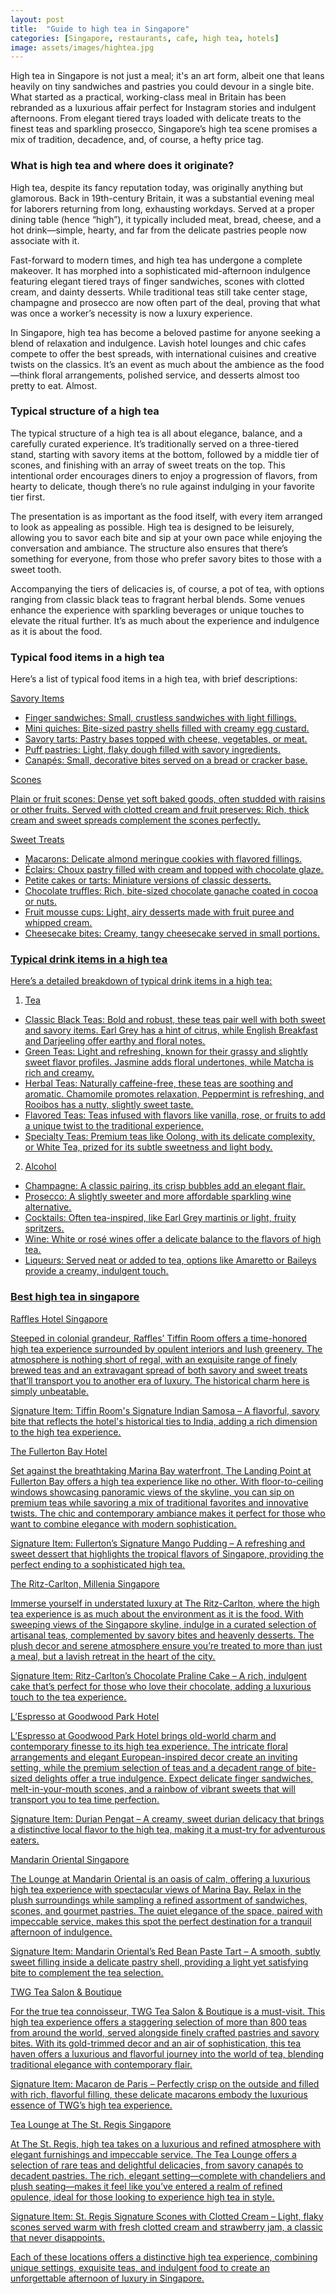 ```yaml
---
layout: post
title:  "Guide to high tea in Singapore"
categories: [Singapore, restaurants, cafe, high tea, hotels]
image: assets/images/hightea.jpg
---
```

High tea in Singapore is not just a meal; it's an art form, albeit one that leans heavily on tiny sandwiches and pastries you could devour in a single bite. What started as a practical, working-class meal in Britain has been rebranded as a luxurious affair perfect for Instagram stories and indulgent afternoons. From elegant tiered trays loaded with delicate treats to the finest teas and sparkling prosecco, Singapore’s high tea scene promises a mix of tradition, decadence, and, of course, a hefty price tag.

### What is high tea and where does it originate?

High tea, despite its fancy reputation today, was originally anything but glamorous. Back in 19th-century Britain, it was a substantial evening meal for laborers returning from long, exhausting workdays. Served at a proper dining table (hence “high”), it typically included meat, bread, cheese, and a hot drink—simple, hearty, and far from the delicate pastries people now associate with it.

Fast-forward to modern times, and high tea has undergone a complete makeover. It has morphed into a sophisticated mid-afternoon indulgence featuring elegant tiered trays of finger sandwiches, scones with clotted cream, and dainty desserts. While traditional teas still take center stage, champagne and prosecco are now often part of the deal, proving that what was once a worker’s necessity is now a luxury experience.

In Singapore, high tea has become a beloved pastime for anyone seeking a blend of relaxation and indulgence. Lavish hotel lounges and chic cafes compete to offer the best spreads, with international cuisines and creative twists on the classics. It’s an event as much about the ambience as the food—think floral arrangements, polished service, and desserts almost too pretty to eat. Almost.

### Typical structure of a high tea

The typical structure of a high tea is all about elegance, balance, and a carefully curated experience. It’s traditionally served on a three-tiered stand, starting with savory items at the bottom, followed by a middle tier of scones, and finishing with an array of sweet treats on the top. This intentional order encourages diners to enjoy a progression of flavors, from hearty to delicate, though there’s no rule against indulging in your favorite tier first.

The presentation is as important as the food itself, with every item arranged to look as appealing as possible. High tea is designed to be leisurely, allowing you to savor each bite and sip at your own pace while enjoying the conversation and ambiance. The structure also ensures that there’s something for everyone, from those who prefer savory bites to those with a sweet tooth.

Accompanying the tiers of delicacies is, of course, a pot of tea, with options ranging from classic black teas to fragrant herbal blends. Some venues enhance the experience with sparkling beverages or unique touches to elevate the ritual further. It’s as much about the experience and indulgence as it is about the food.

### Typical food items in a high tea

Here’s a list of typical food items in a high tea, with brief descriptions:

<u>Savory Items<u>

+ Finger sandwiches: Small, crustless sandwiches with light fillings.
+ Mini quiches: Bite-sized pastry shells filled with creamy egg custard.
+ Savory tarts: Pastry bases topped with cheese, vegetables, or meat.
+ Puff pastries: Light, flaky dough filled with savory ingredients.
+ Canapés: Small, decorative bites served on a bread or cracker base.

<u>Scones<u>

Plain or fruit scones: Dense yet soft baked goods, often studded with raisins or other fruits.
Served with clotted cream and fruit preserves: Rich, thick cream and sweet spreads complement the scones perfectly.

<u>Sweet Treats<u>

+ Macarons: Delicate almond meringue cookies with flavored fillings.
+ Éclairs: Choux pastry filled with cream and topped with chocolate glaze.
+ Petite cakes or tarts: Miniature versions of classic desserts.
+ Chocolate truffles: Rich, bite-sized chocolate ganache coated in cocoa or nuts.
+ Fruit mousse cups: Light, airy desserts made with fruit puree and whipped cream.
+ Cheesecake bites: Creamy, tangy cheesecake served in small portions.

### Typical drink items in a high tea

Here’s a detailed breakdown of typical drink items in a high tea:

1. Tea

+ Classic Black Teas: Bold and robust, these teas pair well with both sweet and savory items. Earl Grey has a hint of citrus, while English Breakfast and Darjeeling offer earthy and floral notes.
+ Green Teas: Light and refreshing, known for their grassy and slightly sweet flavor profiles. Jasmine adds floral undertones, while Matcha is rich and creamy.
+ Herbal Teas: Naturally caffeine-free, these teas are soothing and aromatic. Chamomile promotes relaxation, Peppermint is refreshing, and Rooibos has a nutty, slightly sweet taste.
+ Flavored Teas: Teas infused with flavors like vanilla, rose, or fruits to add a unique twist to the traditional experience.
+ Specialty Teas: Premium teas like Oolong, with its delicate complexity, or White Tea, prized for its subtle sweetness and light body.

2. Alcohol

+ Champagne: A classic pairing, its crisp bubbles add an elegant flair.
+ Prosecco: A slightly sweeter and more affordable sparkling wine alternative.
+ Cocktails: Often tea-inspired, like Earl Grey martinis or light, fruity spritzers.
+ Wine: White or rosé wines offer a delicate balance to the flavors of high tea.
+ Liqueurs: Served neat or added to tea, options like Amaretto or Baileys provide a creamy, indulgent touch.

### Best high tea in singapore

<u>Raffles Hotel Singapore<u>

Steeped in colonial grandeur, Raffles’ Tiffin Room offers a time-honored high tea experience surrounded by opulent interiors and lush greenery. The atmosphere is nothing short of regal, with an exquisite range of finely brewed teas and an extravagant spread of both savory and sweet treats that’ll transport you to another era of luxury. The historical charm here is simply unbeatable.

Signature Item: Tiffin Room's Signature Indian Samosa – A flavorful, savory bite that reflects the hotel's historical ties to India, adding a rich dimension to the high tea experience.

<u>The Fullerton Bay Hotel<u>

Set against the breathtaking Marina Bay waterfront, The Landing Point at Fullerton Bay offers a high tea experience like no other. With floor-to-ceiling windows showcasing panoramic views of the skyline, you can sip on premium teas while savoring a mix of traditional favorites and innovative twists. The chic and contemporary ambiance makes it perfect for those who want to combine elegance with modern sophistication.

Signature Item: Fullerton’s Signature Mango Pudding – A refreshing and sweet dessert that highlights the tropical flavors of Singapore, providing the perfect ending to a sophisticated high tea.

<u>The Ritz-Carlton, Millenia Singapore<u>

Immerse yourself in understated luxury at The Ritz-Carlton, where the high tea experience is as much about the environment as it is the food. With sweeping views of the Singapore skyline, indulge in a curated selection of artisanal teas, complemented by savory bites and heavenly desserts. The plush decor and serene atmosphere ensure you’re treated to more than just a meal, but a lavish retreat in the heart of the city.

Signature Item: Ritz-Carlton’s Chocolate Praline Cake – A rich, indulgent cake that’s perfect for those who love their chocolate, adding a luxurious touch to the tea experience.

<u>L’Espresso at Goodwood Park Hotel<u>

L’Espresso at Goodwood Park Hotel brings old-world charm and contemporary finesse to its high tea experience. The intricate floral arrangements and elegant European-inspired decor create an inviting setting, while the premium selection of teas and a decadent range of bite-sized delights offer a true indulgence. Expect delicate finger sandwiches, melt-in-your-mouth scones, and a rainbow of vibrant sweets that will transport you to tea time perfection.

Signature Item: Durian Pengat – A creamy, sweet durian delicacy that brings a distinctive local flavor to the high tea, making it a must-try for adventurous eaters.

<u>Mandarin Oriental Singapore<u>

The Lounge at Mandarin Oriental is an oasis of calm, offering a luxurious high tea experience with spectacular views of Marina Bay. Relax in the plush surroundings while sampling a refined assortment of sandwiches, scones, and gourmet pastries. The quiet elegance of the space, paired with impeccable service, makes this spot the perfect destination for a tranquil afternoon of indulgence.

Signature Item: Mandarin Oriental’s Red Bean Paste Tart – A smooth, subtly sweet filling inside a delicate pastry shell, providing a light yet satisfying bite to complement the tea selection.

<u>TWG Tea Salon & Boutique<u>

For the true tea connoisseur, TWG Tea Salon & Boutique is a must-visit. This high tea experience offers a staggering selection of more than 800 teas from around the world, served alongside finely crafted pastries and savory bites. With its gold-trimmed decor and an air of sophistication, this tea haven offers a luxurious and flavorful journey into the world of tea, blending traditional elegance with contemporary flair.

Signature Item: Macaron de Paris – Perfectly crisp on the outside and filled with rich, flavorful filling, these delicate macarons embody the luxurious essence of TWG’s high tea experience.

<u>Tea Lounge at The St. Regis Singapore<u>

At The St. Regis, high tea takes on a luxurious and refined atmosphere with elegant furnishings and impeccable service. The Tea Lounge offers a selection of rare teas and delightful delicacies, from savory canapés to decadent pastries. The rich, elegant setting—complete with chandeliers and plush seating—makes it feel like you’ve entered a realm of refined opulence, ideal for those looking to experience high tea in style.

Signature Item: St. Regis Signature Scones with Clotted Cream – Light, flaky scones served warm with fresh clotted cream and strawberry jam, a classic that never disappoints.

Each of these locations offers a distinctive high tea experience, combining unique settings, exquisite teas, and indulgent food to create an unforgettable afternoon of luxury in Singapore.

